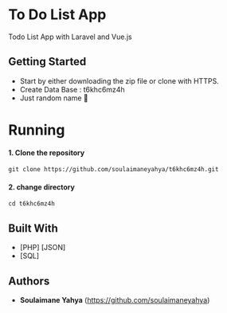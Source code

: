 # To Do List App
Todo List App with Laravel and Vue.js

## Getting Started
* Start by either downloading the zip file or clone with HTTPS.
* Create Data Base : t6khc6mz4h
* Just random name 🤷

# Running
#### 1. Clone the repository
```
git clone https://github.com/soulaimaneyahya/t6khc6mz4h.git
```
#### 2. change directory
```
cd t6khc6mz4h
```

## Built With
* [PHP] [JSON]
* [SQL]

## Authors
* **Soulaimane Yahya** (https://github.com/soulaimaneyahya)